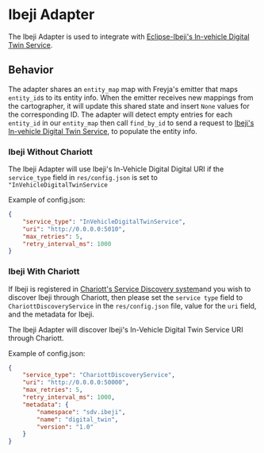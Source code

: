# Ibeji Adapter

The Ibeji Adapter is used to integrate with [Eclipse-Ibeji's In-vehicle Digital Twin Service](https://github.com/eclipse-ibeji/ibeji).

## Behavior

The adapter shares an `entity_map` map with Freyja's emitter that maps `entity_id`s to its entity info. When the emitter receives new mappings from the cartographer, it will update this shared state and insert `None` values for the corresponding ID. The adapter will detect empty entries for each `entity_id` in our `entity_map` then call `find_by_id` to send a request to [Ibeji's In-vehicle Digital Twin Service](https://github.com/eclipse-ibeji/ibeji), to populate the entity info.

### Ibeji Without Chariott

The Ibeji Adapter will use Ibeji's In-Vehicle Digital Digital URI if the `service_type` field in `res/config.json` is set to `"InVehicleDigitalTwinService`

Example of config.json:

```json
{
    "service_type": "InVehicleDigitalTwinService",
    "uri": "http://0.0.0.0:5010",
    "max_retries": 5,
    "retry_interval_ms": 1000
}
```

### Ibeji With Chariott

If Ibeji is registered in [Chariott's Service Discovery system](https://github.com/eclipse-chariott/chariott/blob/main/service_discovery/README.md)and you wish to discover Ibeji through Chariott, then please set the `service type` field to `ChariottDiscoveryService` in the `res/config.json` file, value for the `uri` field, and the metadata for Ibeji.

The Ibeji Adapter will discover Ibeji's In-Vehicle Digital Twin Service URI through Chariott.

Example of config.json:

```json
{
    "service_type": "ChariottDiscoveryService",
    "uri": "http://0.0.0.0:50000",
    "max_retries": 5,
    "retry_interval_ms": 1000,
    "metadata": {
        "namespace": "sdv.ibeji",
        "name": "digital_twin",
        "version": "1.0"
    }
}
```
